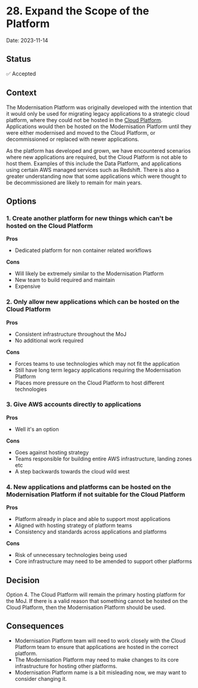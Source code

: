 # 28. Expand the Scope of the Platform

Date: 2023-11-14

## Status

✅ Accepted

## Context

The Modernisation Platform was originally developed with the intention that it would only be used for migrating legacy applications to a strategic cloud platform, where they could not be hosted in the [Cloud Platform](https://github.com/ministryofjustice/cloud-platform).  Applications would then be hosted on the Modernisation Platform until they were either modernised and moved to the Cloud Platform, or decommissioned or replaced with newer applications.

As the platform has developed and grown, we have encountered scenarios where new applications are required, but the Cloud Platform is not able to host them. Examples of this include the Data Platform, and applications using certain AWS managed services such as Redshift.  There is also a greater understanding now that some applications which were thought to be decommissioned are likely to remain for main years.

## Options

### 1. Create another platform for new things which can't be hosted on the Cloud Platform

**Pros**

- Dedicated platform for non container related workflows

**Cons**

- Will likely be extremely similar to the Modernisation Platform
- New team to build required and maintain
- Expensive

### 2. Only allow new applications which can be hosted on the Cloud Platform

**Pros**

- Consistent infrastructure throughout the MoJ
- No additional work required

**Cons**

- Forces teams to use technologies which may not fit the application
- Still have long term legacy applications requiring the Modernisation Platform
- Places more pressure on the Cloud Platform to host different technologies

### 3. Give AWS accounts directly to applications

**Pros**

- Well it's an option

**Cons**

- Goes against hosting strategy
- Teams responsible for building entire AWS infrastructure, landing zones etc
- A step backwards towards the cloud wild west

### 4. New applications and platforms can be hosted on the Modernisation Platform if not suitable for the Cloud Platform

**Pros**

- Platform already in place and able to support most applications
- Aligned with hosting strategy of platform teams
- Consistency and standards across applications and platforms

**Cons**

- Risk of unnecessary technologies being used
- Core infrastructure may need to be amended to support other platforms


## Decision

Option 4. The Cloud Platform will remain the primary hosting platform for the MoJ. If there is a valid reason that something cannot be hosted on the Cloud Platform, then the Modernisation Platform should be used.

## Consequences

- Modernisation Platform team will need to work closely with the Cloud Platform team to ensure that applications are hosted in the correct platform.
- The Modernisation Platform may need to make changes to its core infrastructure for hosting other platforms.
- Modernisation Platform name is a bit misleading now, we may want to consider changing it.
